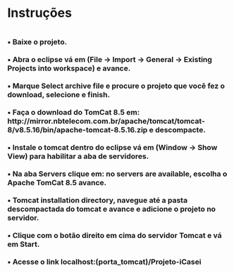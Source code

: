 <h1>Instruções<h1>
<blockquote></blockquote>
<h3>
•	Baixe o projeto.<br><br>
•	Abra o eclipse vá em (File -> Import -> General -> Existing Projects into workspace) e avance.<br><br>
• Marque Select archive file e procure o projeto que você fez o download, selecione e finish.<br><br>
• Faça o download do TomCat 8.5 em: http://mirror.nbtelecom.com.br/apache/tomcat/tomcat-8/v8.5.16/bin/apache-tomcat-8.5.16.zip e descompacte.<br><br>
•	Instale o tomcat dentro do eclipse vá em (Window -> Show View) para habilitar a aba de servidores.<br><br>
•	Na aba Servers clique em: no servers are available, escolha o Apache TomCat 8.5 avance.<br><br>
• Tomcat installation directory, navegue até a pasta descompactada do tomcat e avance e adicione o projeto no servidor.<br><br>
• Clique com o botão direito em cima do servidor Tomcat e vá em Start.<br><br>
•	Acesse o link localhost:(porta_tomcat)/Projeto-iCasei<br><br>
<h3>
